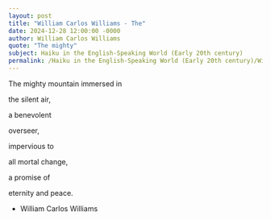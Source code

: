 ```yaml
---
layout: post
title: "William Carlos Williams - The"
date: 2024-12-28 12:00:00 -0000
author: William Carlos Williams
quote: "The mighty"
subject: Haiku in the English-Speaking World (Early 20th century)
permalink: /Haiku in the English-Speaking World (Early 20th century)/William Carlos Williams/William Carlos Williams - The
---
```


The mighty
mountain
immersed in

the silent air,

a benevolent

overseer,

impervious to

all mortal change,

a promise of

eternity and peace.

- William Carlos Williams
